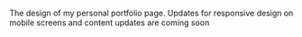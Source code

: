 The design of my personal portfolio page. Updates for responsive design on mobile screens and content updates are coming soon
